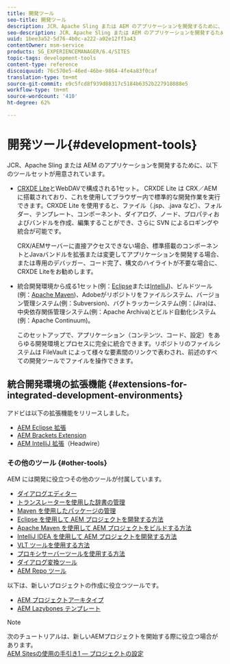```yaml
---
title: 開発ツール
seo-title: 開発ツール
description: JCR、Apache Sling または AEM のアプリケーションを開発するために、多くのツールセットが用意されています
seo-description: JCR、Apache Sling または AEM のアプリケーションを開発するために、多くのツールセットが用意されています
uuid: 1bee3a52-5d76-4b0c-a222-a02e12ff3a43
contentOwner: msm-service
products: SG_EXPERIENCEMANAGER/6.4/SITES
topic-tags: development-tools
content-type: reference
discoiquuid: 76c570e5-46ed-46be-9864-4fe4a83f0caf
translation-type: tm+mt
source-git-commit: e9c5fcd8f939d88317c5184b6352b227918088e5
workflow-type: tm+mt
source-wordcount: '410'
ht-degree: 62%

---
```



# 開発ツール{#development-tools}

JCR、Apache Sling または AEM のアプリケーションを開発するために、以下のツールセットが用意されています。

* [CRXDE Lite](/help/sites-developing/developing-with-crxde-lite.md)とWebDAVで構成される1セット。 CRXDE Lite は CRX／AEM に搭載されており、これを使用してブラウザー内で標準的な開発作業を実行できます。CRXDE Lite を使用すると、ファイル（.jsp、.java など）、フォルダー、テンプレート、コンポーネント、ダイアログ、ノード、プロパティおよびバンドルを作成、編集することができ、さらに SVN によるロギングや統合が可能です。

   CRX/AEMサーバーに直接アクセスできない場合、標準搭載のコンポーネントとJavaバンドルを拡張または変更してアプリケーションを開発する場合、または専用のデバッガー、コード完了、構文のハイライトが不要な場合に、CRXDE Liteをお勧めします。

* 統合開発環境から成る1セット(例：[Eclipse](/help/sites-developing/howto-projects-eclipse.md)または[IntelliJ](/help/sites-developing/ht-intellij.md))、ビルドツール(例：[Apache Maven](/help/sites-developing/ht-projects-maven.md))、Adobeがリポジトリをファイルシステム、バージョン管理システム(例：Subversion)、バグトラッカーシステム(例：(Jira)は、中央依存関係管理システム(例：Apache Archiva)とビルド自動化システム(例：Apache Continuum)。

   このセットアップで、アプリケーション（コンテンツ、コード、設定）をあらゆる開発環境とプロセスに完全に統合できます。リポジトリのファイルシステムは FileVault によって様々な要素間のリンクで表わされ、前述のすべての開発ツールでファイルを操作できます。

## 統合開発環境の拡張機能 {#extensions-for-integrated-development-environments}

アドビは以下の拡張機能をリリースしました。

* [AEM Eclipse 拡張](/help/sites-developing/aem-eclipse.md)
* [AEM Brackets Extension](/help/sites-developing/aem-brackets.md)
* [AEM IntelliJ 拡張](https://github.com/headwirecom/aem-ide-tooling-4-intellij/blob/master/documenation/AEM%20Tooling%20Plugin%20for%20IntelliJ%20IDEA.pdf)（Headwire）

### その他のツール  {#other-tools}

AEM には開発に役立つその他のツールが付属しています。

* [ダイアログエディター](/help/sites-developing/dialog-editor.md)
* [トランスレーターを使用した辞書の管理](/help/sites-developing/i18n-translator.md)
* [Maven を使用したパッケージの管理](/help/sites-developing/vlt-mavenplugin.md)
* [Eclipse を使用して AEM プロジェクトを開発する方法](/help/sites-developing/howto-projects-eclipse.md)
* [Apache Maven を使用して AEM プロジェクトをビルドする方法](/help/sites-developing/ht-projects-maven.md)
* [IntelliJ IDEA を使用して AEM プロジェクトを開発する方法](/help/sites-developing/ht-intellij.md)
* [VLT ツールを使用する方法](/help/sites-developing/ht-vlttool.md)
* [プロキシサーバーツールを使用する方法](/help/sites-developing/ht-proxy-server.md)
* [ダイアログ変換ツール](/help/sites-developing/dialog-conversion.md)
* [AEM Repo ツール](/help/sites-developing/aem-repo-tool.md)

以下は、新しいプロジェクトの作成に役立つツールです。

* [AEM プロジェクトアーキタイプ](https://github.com/Adobe-Marketing-Cloud/aem-project-archetype)
* [AEM Lazybones テンプレート](https://github.com/Adobe-Consulting-Services/lazybones-aem-templates)

>[!NOTE]
>
>次のチュートリアルは、新しいAEMプロジェクトを開始する際に役立つ場合があります。\
>[AEM Sitesの使用の手引き1 — プロジェクトの設定](https://helpx.adobe.com/jp/experience-manager/kt/sites/using/getting-started-wknd-tutorial-develop/part1.html)

